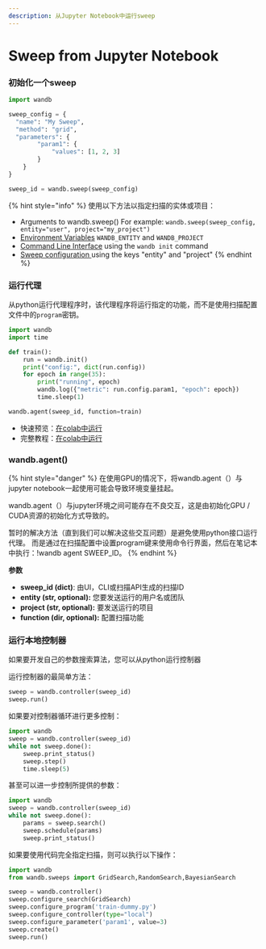 ```yaml
---
description: 从Jupyter Notebook中运行sweep
---
```


# Sweep from Jupyter Notebook

### **初始化一个sweep**

```python
import wandb

sweep_config = {
  "name": "My Sweep",
  "method": "grid",
  "parameters": {
        "param1": {
            "values": [1, 2, 3]
        }
    }
}

sweep_id = wandb.sweep(sweep_config)
```

{% hint style="info" %}
使用以下方法以指定扫描的实体或项目：

* Arguments to wandb.sweep\(\) For example: `wandb.sweep(sweep_config, entity="user", project="my_project")`
* [Environment Variables]() `WANDB_ENTITY` and `WANDB_PROJECT`
* [Command Line Interface]() using the `wandb init` command
* [Sweep configuration ]()using the keys "entity" and "project"
{% endhint %}

### **运行代理**

从python运行代理程序时，该代理程序将运行指定的功能，而不是使用扫描配置文件中的`program`密钥。

```python
import wandb
import time

def train():
    run = wandb.init()
    print("config:", dict(run.config))
    for epoch in range(35):
        print("running", epoch)
        wandb.log({"metric": run.config.param1, "epoch": epoch})
        time.sleep(1)

wandb.agent(sweep_id, function=train)
```

*  快速预览：[在colab中运行](https://github.com/wandb/examples/blob/master/examples/wandb-sweeps/sweeps-python/notebook.ipynb)
*  完整教程：[在colab中运行](https://colab.research.google.com/drive/181GCGp36_75C2zm7WLxr9U2QjMXXoibt)

### wandb.agent\(\)

{% hint style="danger" %}
在使用GPU的情况下，将wandb.agent（）与jupyter notebook一起使用可能会导致环境变量挂起。

wandb.agent（）与jupyter环境之间可能存在不良交互，这是由初始化GPU / CUDA资源的初始化方式导致的。  
  
暂时的解决方法（直到我们可以解决这些交互问题）是避免使用python接口运行代理。 而是通过在扫描配置中设置program键来使用命令行界面，然后在笔记本中执行：!wandb agent SWEEP\_ID。
{% endhint %}

**参数**

* **sweep\_id \(dict\)**: 由UI，CLI或扫描API生成的扫描ID
* **entity \(str, optional\):** 您要发送运行的用户名或团队
* **project \(str, optional\):** 要发送运行的项目
* **function \(dir, optional\):** 配置扫描功能

### **运行本地控制器**

如果要开发自己的参数搜索算法，您可以从python运行控制器

运行控制器的最简单方法：

```python
sweep = wandb.controller(sweep_id)
sweep.run()
```

如果要对控制器循环进行更多控制：

```python
import wandb
sweep = wandb.controller(sweep_id)
while not sweep.done():
    sweep.print_status()
    sweep.step()
    time.sleep(5)
```

甚至可以进一步控制所提供的参数：

```python
import wandb
sweep = wandb.controller(sweep_id)
while not sweep.done():
    params = sweep.search()
    sweep.schedule(params)
    sweep.print_status()
```

如果要使用代码完全指定扫描，则可以执行以下操作：

```python
import wandb
from wandb.sweeps import GridSearch,RandomSearch,BayesianSearch

sweep = wandb.controller()
sweep.configure_search(GridSearch)
sweep.configure_program('train-dummy.py')
sweep.configure_controller(type="local")
sweep.configure_parameter('param1', value=3)
sweep.create()
sweep.run()
```

